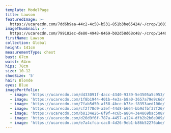 ```yaml
---
template: ModelPage
title: Lawson
featuredImage: >-
  https://ucarecdn.com/7dd6b9aa-44c2-4c58-b531-851b3be65424/-/crop/1603x940/0,0/-/preview/
imageThumbnail: >-
  https://ucarecdn.com/799182ec-de80-4948-8469-b02d58d68c48/-/crop/1440x1572/82,350/-/preview/
firstName: Lawson
collection: Global
height: 141cm
measurementType: chest
bust: 67cm
waist: 64cm
hips: 78cm
size: 10-12
shoeSize: '5'
hair: Blonde
eyes: Blue
imagePortfolio:
  - image: 'https://ucarecdn.com/d433091f-4acc-4340-9339-5e3505a5c953/'
  - image: 'https://ucarecdn.com/1f8b1944-401b-4e3a-b8a0-3657a79e9c6d/'
  - image: 'https://ucarecdn.com/7fab5d50-af58-4bce-b73e-f8353aed106e/'
  - image: 'https://ucarecdn.com/cf2f78d9-a3ef-44d8-b664-bb9dfbf37f26/'
  - image: 'https://ucarecdn.com/b8134e26-6f9f-4c6b-a804-3e4869bac508/'
  - image: 'https://ucarecdn.com/d26d9f6f-787a-4457-a124-dfb2b2b6e909/'
  - image: 'https://ucarecdn.com/e7a4cfca-cac8-4d26-9eb1-b86b52276abe/'
---
```


